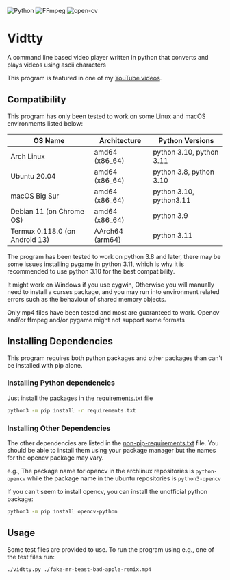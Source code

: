 ![Python](https://img.shields.io/badge/-Python-14354C?style=for-the-badge&logo=python&logoColor=FFD43B)
![FFmpeg](https://img.shields.io/badge/-FFmpeg-4d853a?style=for-the-badge&logo=ffmpeg)
![open-cv](https://img.shields.io/badge/-OpenCV-000000?style=for-the-badge&logo=opencv)
# Vidtty
A command line based video player written in python that converts and plays videos using ascii characters

This program is featured in one of my [YouTube videos](https://www.youtube.com/watch?v=OSnveMc77ss).

## Compatibility
This program has only been tested to work on some Linux and macOS environments listed below:

| OS Name                        | Architecture   | Python Versions          |
|--------------------------------|----------------|--------------------------|
| Arch Linux                     | amd64 (x86_64) | python 3.10, python 3.11 |
| Ubuntu 20.04                   | amd64 (x86_64) | python 3.8, python 3.10  |
| macOS Big Sur                  | amd64 (x86_64) | python 3.10, python3.11  |
| Debian 11 (on Chrome OS)       | amd64 (x86_64) | python 3.9               |
| Termux 0.118.0 (on Android 13) | AArch64 (arm64)| python 3.11              |


The program has been tested to work on python 3.8 and later, there may be some issues installing pygame in python 3.11, which is why it is recommended to use python 3.10 for the best compatibility.

It might work on Windows if you use cygwin, Otherwise you will manually need to install a curses package, and you may run into environment related errors such as the behaviour of shared memory objects.

Only mp4 files have been tested and most are guaranteed to work. Opencv and/or ffmpeg and/or pygame might not support some formats


## Installing Dependencies
This program requires both python packages and other packages than can't be installed with pip alone.

### Installing Python dependencies
Just install the packages in the [requirements.txt](./requirements.txt) file
```sh
python3 -m pip install -r requirements.txt
```

### Installing Other Dependencies
The other dependencies are listed in the [non-pip-requirements.txt](./non-pip-requirements.txt) file. You should be able to install them using your package manager but the names for the opencv package may vary. 

e.g., The package name for opencv in the archlinux repositories is `python-opencv` while the package name in the ubuntu repositories is `python3-opencv`

If you can't seem to install opencv, you can install the unofficial python package:
```sh
python3 -m pip install opencv-python
```

## Usage
Some test files are provided to use. To run the program using e.g., one of the test files run:
```sh
./vidtty.py ./fake-mr-beast-bad-apple-remix.mp4
```

